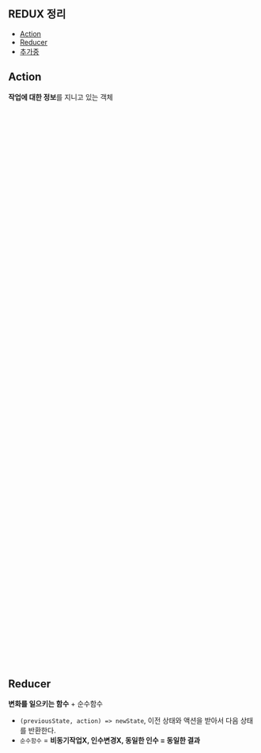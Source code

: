 ## REDUX 정리

- [Action](#Action)
- [Reducer](#Reducer)
- [추가중](#updating)

## Action

**작업에 대한 정보**를 지니고 있는 객체

<br>
<br>
<br>
<br>
<br>
<br>
<br>
<br>
<br>
<br>
<br>
<br>
<br>
<br>
<br>
<br>
<br>
<br>
<br>
<br>
<br>
<br>
<br>
<br>
<br>
<br>
<br>
<br>
<br>
<br>
<br>
<br>
<br>
<br>
<br>
<br>
<br>
<br>
<br>
<br>
<br>
<br>
<br>
<br>
<br>
<br>
<br>
<br>
<br>
<br>
<br>
<br>
<br>
<br>
<br>
<br>
<br>
<br>
<br>
<br>
<br>
<br>
<br>
<br>
<br>
<br>

## Reducer

**변화를 일으키는 함수** + 순수함수
* `(previousState, action) => newState`, 이전 상태와 액션을 받아서 다음 상태를 반환한다.
* `순수함수` = **비동기작업X, 인수변경X, 동일한 인수 = 동일한 결과**


